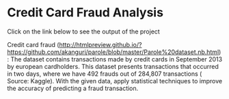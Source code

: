 # Credit Card Fraud Analysis


Click on the link below to see the output of the project

Credit card fraud (http://htmlpreview.github.io/?https://github.com/akanguri/parole/blob/master/Parole%20dataset.nb.html) : 
The dataset contains transactions made by credit cards in September 2013 by european cardholders. This dataset presents transactions that occurred in two days, where we have 492 frauds out of 284,807 transactions ( Source: Kaggle). With the given data, apply statistical techniques to improve the accuracy of predicting a fraud transaction.
